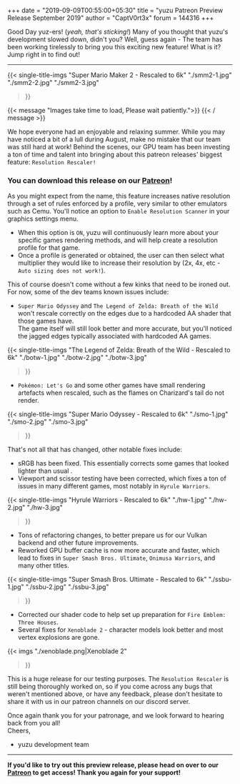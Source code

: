 +++
date = "2019-09-09T00:55:00+05:30"
title = "yuzu Patreon Preview Release September 2019"
author = "CaptV0rt3x"
forum = 144316
+++

Good Day yuz-ers! (*yeah, that's sticking!*)
Many of you thought that yuzu's development slowed down, didn't you?
Well, guess again - The team has been working tirelessly to bring you this exciting new feature!
What is it? Jump right in to find out!
<!--more-->
****
{{< single-title-imgs
    "Super Mario Maker 2 - Rescaled to 6k"
    "./smm2-1.jpg"
    "./smm2-2.jpg"
    "./smm2-3.jpg"
>}}

{{< message "Images take time to load, Please wait patiently.">}}
{{< / message >}}

We hope everyone had an enjoyable and relaxing summer.
While you may have noticed a bit of a lull during August, make no mistake that our team was still hard at work!
Behind the scenes, our GPU team has been investing a ton of time and talent into bringing about this patreon releases' biggest feature: `Resolution Rescaler!`

### You can download this release on our [Patreon](https://www.patreon.com/yuzuteam)!

As you might expect from the name, this feature increases native resolution through a set of rules enforced by a profile, very similar to other emulators such as Cemu.
You'll notice an option to `Enable Resolution Scanner` in your graphics settings menu.

- When this option is `ON`, yuzu will continuously learn more about your specific games rendering methods, and will help create a resolution profile for that game.
- Once a profile is generated or obtained, the user can then select what multiplier they would like to increase their resolution by (2x, 4x, etc - `Auto sizing does not work!`). 

This of course doesn't come without a few kinks that need to be ironed out.
For now, some of the dev teams known issues include:

 - `Super Mario Odyssey` and `The Legend of Zelda: Breath of the Wild` won't rescale correctly on the edges due to a hardcoded AA shader that those games have. <br>
 The game itself will still look better and more accurate, but you'll noticed the jagged edges typically associated with hardcoded AA games.
 
 {{< single-title-imgs
     "The Legend of Zelda: Breath of the Wild - Rescaled to 6k"
     "./botw-1.jpg"
     "./botw-2.jpg"
     "./botw-3.jpg"
 >}}
 
 - `Pokémon: Let's Go` and some other games have small rendering artefacts when rescaled, such as the flames on Charizard's tail do not render.
 
 {{< single-title-imgs
     "Super Mario Odyssey - Rescaled to 6k"
     "./smo-1.jpg"
     "./smo-2.jpg"
     "./smo-3.jpg"
 >}}

That's not all that has changed, other notable fixes include:

- sRGB has been fixed. This essentially corrects some games that looked lighter than usual  .
- Viewport and scissor testing have been corrected, which fixes a ton of issues in many different games, most notably in `Hyrule Warriors`.

{{< single-title-imgs
    "Hyrule Warriors - Rescaled to 6k"
    "./hw-1.jpg"
    "./hw-2.jpg"
    "./hw-3.jpg"
>}}

- Tons of refactoring changes, to better prepare us for our Vulkan backend and other future improvements. 
- Reworked GPU buffer cache is now more accurate and faster, which lead to fixes in `Super Smash Bros. Ultimate`, `Onimusa Warriors`, and many other titles.

{{< single-title-imgs
    "Super Smash Bros. Ultimate - Rescaled to 6k"
    "./ssbu-1.jpg"
    "./ssbu-2.jpg"
    "./ssbu-3.jpg"
>}}

- Corrected our shader code to help set up preparation for `Fire Emblem: Three Houses`.
- Several fixes for `Xenoblade 2` - character models look better and most vertex explosions are gone.

{{< imgs
    "./xenoblade.png|Xenoblade 2"
>}}

This is a huge release for our testing purposes.
The `Resolution Rescaler` is still being thoroughly worked on, so if you come across any bugs that weren't mentioned above, or have any feedback, please don't hesitate to share it with us in our patreon channels on our discord server.

Once again thank you for your patronage, and we look forward to hearing back from you all! <br>
Cheers, <br>
- yuzu development team

****
**If you'd like to try out this preview release, please head on over to our [Patreon](https://www.patreon.com/yuzuteam) to get access!
Thank you again for your support!**